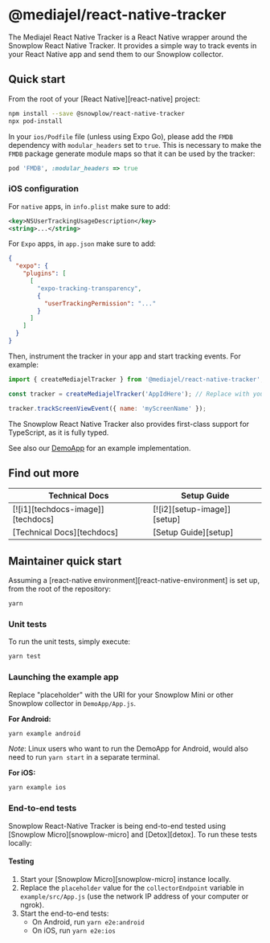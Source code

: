 # @mediajel/react-native-tracker

The Mediajel React Native Tracker is a React Native wrapper around the Snowplow React Native Tracker. It provides a simple way to track events in your React Native app and send them to our Snowplow collector.

## Quick start

From the root of your [React Native][react-native] project:

```sh
npm install --save @snowplow/react-native-tracker
npx pod-install
```

In your `ios/Podfile` file (unless using Expo Go), please add the `FMDB` dependency with `modular_headers` set to `true`. This is necessary to make the `FMDB` package generate module maps so that it can be used by the tracker:

```rb
pod 'FMDB', :modular_headers => true
```


### iOS configuration

For `native` apps, in `info.plist` make sure to add:

```xml
<key>NSUserTrackingUsageDescription</key>
<string>...</string>
```

For `Expo` apps, in `app.json` make sure to add:

```json
{
  "expo": {
    "plugins": [
      [
        "expo-tracking-transparency",
        {
          "userTrackingPermission": "..."
        }
      ]
    ]
  }
}
```


Then, instrument the tracker in your app and start tracking events. For example:

```javascript
import { createMediajelTracker } from '@mediajel/react-native-tracker';

const tracker = createMediajelTracker('AppIdHere'); // Replace with your App ID

tracker.trackScreenViewEvent({ name: 'myScreenName' });
```

The Snowplow React Native Tracker also provides first-class support for TypeScript, as it is fully typed.

See also our [DemoApp](example) for an example implementation.

## Find out more

| Technical Docs                    | Setup Guide                 |
|-----------------------------------|-----------------------------|
| [![i1][techdocs-image]][techdocs] | [![i2][setup-image]][setup] |
| [Technical Docs][techdocs]        | [Setup Guide][setup]        |

## Maintainer quick start

Assuming a [react-native environment][react-native-environment] is set up, from the root of the repository:

```bash
yarn
```

### Unit tests

To run the unit tests, simply execute:

```sh
yarn test
```

### Launching the example app

Replace "placeholder" with the URI for your Snowplow Mini or other Snowplow collector in `DemoApp/App.js`.

**For Android:**

```bash
yarn example android
```
_Note_: Linux users who want to run the DemoApp for Android, would also need to run `yarn start` in a separate terminal.

**For iOS:**

```bash
yarn example ios
```

### End-to-end tests

Snowplow React-Native Tracker is being end-to-end tested using [Snowplow Micro][snowplow-micro] and [Detox][detox]. To run these tests locally:

#### Testing

1. Start your [Snowplow Micro][snowplow-micro] instance locally.
2. Replace the `placeholder` value for the `collectorEndpoint` variable in `example/src/App.js` (use the network IP address of your computer or ngrok).
3. Start the end-to-end tests:
   * On Android, run `yarn e2e:android`
   * On iOS, run `yarn e2e:ios`

